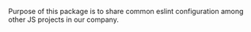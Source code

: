 Purpose of this package is to share common eslint configuration among other JS projects in our company.
